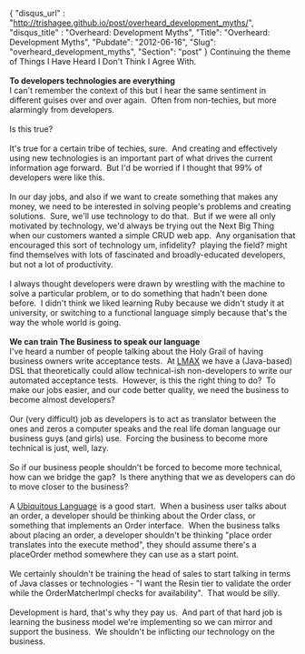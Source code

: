 {
 "disqus_url" : "http://trishagee.github.io/post/overheard_development_myths/",
 "disqus_title" : "Overheard: Development Myths",
 "Title": "Overheard: Development Myths",
 "Pubdate": "2012-06-16",
 "Slug": "overheard_development_myths",
 "Section": "post"
}
Continuing the theme of Things I Have Heard I Don't Think I Agree With.<br /><br /><b>To developers technologies are everything</b><br />I can't remember the context of this but I hear the same sentiment in different guises over and over again. &nbsp;Often from non-techies, but more alarmingly from developers.<br /><br />Is this true?<br /><br />It's true for a certain tribe of techies, sure. &nbsp;And creating and effectively using new technologies is an important part of what drives the current information age forward. &nbsp;But I'd be worried if I thought that 99% of developers were like this.<br /><br />In our day jobs, and also if we want to create something that makes any money, we need to be interested in solving people's problems and creating solutions. &nbsp;Sure, we'll use technology to do that. &nbsp;But if we were all only motivated by technology, we'd always be trying out the Next Big Thing when our customers wanted a simple CRUD web app. &nbsp;Any organisation that encouraged this sort of technology um, infidelity? &nbsp;playing the field? might find themselves with lots of fascinated and broadly-educated developers, but not a lot of productivity.<br /><br />I always thought developers were drawn by wrestling with the machine to solve a particular problem, or to do something that hadn't been done before. &nbsp;I didn't think we liked learning Ruby because we didn't study it at university, or switching to a functional language simply because that's the way the whole world is going.<br /><br /><b>We can train The Business to speak our language</b><br />I've heard a number of people talking about the Holy Grail of having business owners write acceptance tests. &nbsp;At <a href="http://www.lmax.com/">LMAX</a> we have a (Java-based) DSL that theoretically could allow technical-ish non-developers to write our automated acceptance tests. &nbsp;However, is this the right thing to do? &nbsp;To make our jobs easier, and our code better quality, we need the business to become almost developers?<br /><br />Our (very difficult) job as developers is to act as translator between the ones and zeros a computer speaks and the real life doman language our business guys (and girls) use. &nbsp;Forcing the business to become more technical is just, well, lazy.<br /><br />So if our business people shouldn't be forced to become more technical, how can we bridge the gap? &nbsp;Is there anything that we as developers can do to move closer to the business?<br /><br />A&nbsp;<a href="http://www.amazon.com/gp/product/0321125215/ref=as_li_tf_tl?ie=UTF8&amp;tag=trissramb-20&amp;linkCode=as2&amp;camp=1789&amp;creative=9325&amp;creativeASIN=0321125215">Ubiquitous Language</a><img alt="" border="0" height="1" src="http://www.assoc-amazon.com/e/ir?t=trissramb-20&amp;l=as2&amp;o=1&amp;a=0321125215" style="border: none !important; margin: 0px !important;" width="1" />&nbsp;is a good start. &nbsp;When a business user talks about an order, a developer should be thinking about the Order class, or something that implements an Order interface. &nbsp;When the business talks about placing an order, a developer shouldn't be thinking "place order translates into the execute method", they should assume there's a placeOrder method somewhere they can use as a start point.<br /><br />We certainly shouldn't be training the head of sales to start talking in terms of Java classes or technologies - "I want the Resin tier to validate the order while the OrderMatcherImpl checks for availability". &nbsp;That would be silly.<br /><br />Development is hard, that's why they pay us. &nbsp;And part of that hard job is learning the business model we're implementing so we can mirror and support the business. &nbsp;We shouldn't be inflicting our technology on the business.
